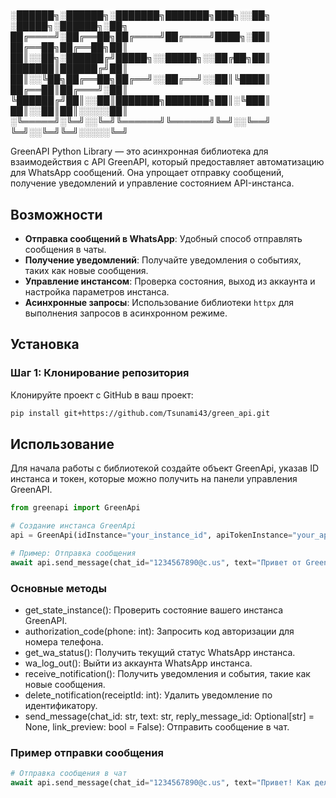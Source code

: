 # <span style="color:green">
░██████╗░██████╗░███████╗███████╗███╗░░██╗  ░█████╗░██████╗░██╗
██╔════╝░██╔══██╗██╔════╝██╔════╝████╗░██║  ██╔══██╗██╔══██╗██║
██║░░██╗░██████╔╝█████╗░░█████╗░░██╔██╗██║  ███████║██████╔╝██║
██║░░╚██╗██╔══██╗██╔══╝░░██╔══╝░░██║╚████║  ██╔══██║██╔═══╝░██║
╚██████╔╝██║░░██║███████╗███████╗██║░╚███║  ██║░░██║██║░░░░░██║
░╚═════╝░╚═╝░░╚═╝╚══════╝╚══════╝╚═╝░░╚══╝  ╚═╝░░╚═╝╚═╝░░░░░╚═╝
</span>

GreenAPI Python Library — это асинхронная библиотека для взаимодействия с API GreenAPI, который предоставляет автоматизацию для WhatsApp сообщений. Она упрощает отправку сообщений, получение уведомлений и управление состоянием API-инстанса.

## Возможности

- **Отправка сообщений в WhatsApp**: Удобный способ отправлять сообщения в чаты.
- **Получение уведомлений**: Получайте уведомления о событиях, таких как новые сообщения.
- **Управление инстансом**: Проверка состояния, выход из аккаунта и настройка параметров инстанса.
- **Асинхронные запросы**: Использование библиотеки `httpx` для выполнения запросов в асинхронном режиме.

## Установка

### Шаг 1: Клонирование репозитория

Клонируйте проект с GitHub в ваш проект:

```bash
pip install git+https://github.com/Tsunami43/green_api.git
```

## Использование
Для начала работы с библиотекой создайте объект GreenApi, указав ID инстанса и токен, которые можно получить на панели управления GreenAPI.
```python
from greenapi import GreenApi

# Создание инстанса GreenApi
api = GreenApi(idInstance="your_instance_id", apiTokenInstance="your_api_token")

# Пример: Отправка сообщения
await api.send_message(chat_id="1234567890@c.us", text="Привет от GreenApi!")
```

### Основные методы
* get_state_instance(): Проверить состояние вашего инстанса GreenAPI.
* authorization_code(phone: int): Запросить код авторизации для номера телефона.
* get_wa_status(): Получить текущий статус WhatsApp инстанса.
* wa_log_out(): Выйти из аккаунта WhatsApp инстанса.
* receive_notification(): Получить уведомления и события, такие как новые сообщения.
* delete_notification(receiptId: int): Удалить уведомление по идентификатору.
* send_message(chat_id: str, text: str, reply_message_id: Optional[str] = None, link_preview: bool = False): Отправить сообщение в чат.


### Пример отправки сообщения
```python
# Отправка сообщения в чат
await api.send_message(chat_id="1234567890@c.us", text="Привет! Как дела?")

```
